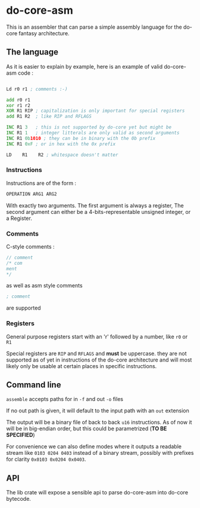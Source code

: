 # do-core-asm

This is an assembler that can parse a simple assembly language
for the do-core fantasy architecture.

## The language

As it is easier to explain by example, here is an example of valid do-core-asm code :

```asm

Ld r0 r1 ; comments :-)

add r0 r1
xor r1 r2
XOR R1 RIP ; capitalization is only important for special registers
add R1 R2  ; like RIP and RFLAGS

INC R1 3   ; this is not supported by do-core yet but might be
INC R1 1   ; integer litterals are only valid as second arguments 
INC R1 0b1010 ; they can be in binary with the 0b prefix
INC R1 0xF ; or in hex with the 0x prefix

LD    R1    R2 ; whitespace doesn't matter    
```

### Instructions

Instructions are of the form :

```asm
OPERATION ARG1 ARG2
```

With exactly two arguments. The first argument is always a register, The second argument can either be a 4-bits-representable unsigned integer, or a Register.

### Comments

C-style comments :
```c
// comment
/* com
ment
*/
```
as well as asm style comments
```asm
; comment
```
are supported

### Registers

General purpose registers start with an 'r' followed by a number, like `r0` or `R1`

Special registers are `RIP` and `RFLAGS` and **must** be uppercase. they are not supported as of yet in instructions of the do-core architecture and will most likely only be usable at certain places in specific instructions.

## Command line


`assemble` accepts paths for in `-f` and out `-o` files

If no out path is given, it will default to the input path with an `out` extension

The output will be a binary file of back to back `u16` instructions. As of now it will be in big-endian order, but this could be parametrized (**TO BE SPECIFIED**)

For convenience we can also define modes where it outputs a readable stream like `0103 0204 0403` instead of a binary stream, possibly with prefixes for clarity `0x0103 0x0204 0x0403`.

## API

The lib crate will expose a sensible api to parse do-core-asm into do-core bytecode.




